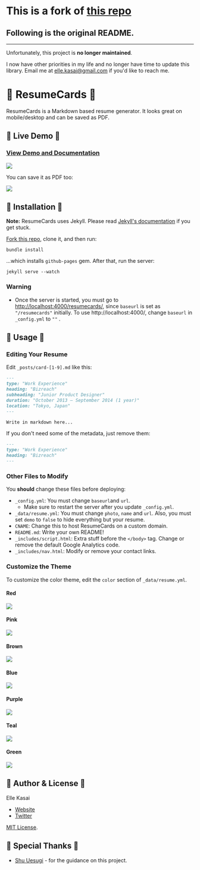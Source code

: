 # This is a fork of [this repo](https://github.com/ellekasai/resumecards)

## Following is the original README.

------------------------------------------------------------------------

Unfortunately, this project is **no longer maintained**.

I now have other priorities in my life and no longer have time to update this library. Email me at elle.kasai@gmail.com if you'd like to reach me.

# :briefcase: ResumeCards :briefcase:

ResumeCards is a Markdown based resume generator. It looks great on mobile/desktop and can be saved as PDF.

## :briefcase: Live Demo :briefcase:

### [View Demo and Documentation](http://ellekasai.github.io/resumecards)

![](http://cl.ly/image/3O342N0b0y1h/sample_default.png)

You can save it as PDF too:

![](http://cl.ly/image/091w0b0M2S3G/resume_print_preview.png)

## :briefcase: Installation :briefcase:

**Note:** ResumeCards uses Jekyll. Please read [Jekyll's documentation](http://jekyllrb.com/) if you get stuck.

[Fork this repo](http://github.com/ellekasai/resumecard/fork), clone it, and then run:

```
bundle install
```

...which installs `github-pages` gem. After that, run the server:

```
jekyll serve --watch
```
### Warning

* Once the server is started, you must go to [http://localhost:4000/resumecards/](http://localhost:4000/resumecards/), since `baseurl` is set as `"/resumecards"` initially. To use  http://localhost:4000/, change `baseurl` in `_config.yml` to `""` .

## :briefcase: Usage :briefcase:

### Editing Your Resume

Edit `_posts/card-[1-9].md` like this:

```markdown
---
type: "Work Experience"
heading: "Bizreach"
subheading: "Junior Product Designer"
duration: "October 2013 – September 2014 (1 year)"
location: "Tokyo, Japan"
---

Write in markdown here...
```

If you don't need some of the metadata, just remove them:

```markdown
---
type: "Work Experience"
heading: "Bizreach"
---
```

### Other Files to Modify

You **should** change these files before deploying:

* `_config.yml`: You must change `baseurl`and `url`.
  * Make sure to restart the server after you update `_config.yml`.
* `_data/resume.yml`: You must change `photo`, `name` and `url`. Also, you must set `demo` to `false` to hide everything but your resume.
* `CNAME`: Change this to host ResumeCards on a custom domain.
* `README.md`: Write your own README!
* `_includes/script.html`: Extra stuff before the `</body>` tag. Change or remove the default Google Analytics code.
* `_includes/nav.html`: Modify or remove your contact links.

### Customize the Theme

To customize the color theme, edit the `color` section of `_data/resume.yml`.

#### Red
![](http://cl.ly/image/0Q442g393E0O/sample_red.png)

#### Pink
![](http://cl.ly/image/2r0d3C201Q2y/sample_pink.png)

#### Brown
![](http://cl.ly/image/1A3p0v2n2I2O/sample_brown.png)

#### Blue
![](http://cl.ly/image/102r3e1y010w/sample_blue.png)

#### Purple
![](http://cl.ly/image/130Y2y1X1228/sample_purple.png)

#### Teal
![](http://cl.ly/image/3L042k3L3i2m/sample_teal.png)

#### Green
![](http://cl.ly/image/031u3a070V3f/sample_green.png)

## :briefcase: Author & License :briefcase:

Elle Kasai

- [Website](http://ellekasai.com/about)
- [Twitter](http://twitter.com/ellekasai)

[MIT License](http://ellekasai.mit-license.org).

## :briefcase: Special Thanks :briefcase:

* [Shu Uesugi](http://github.com/chibicode) - for the guidance on this project.


